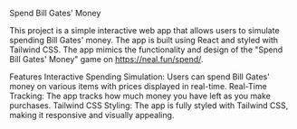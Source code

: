 Spend Bill Gates' Money

This project is a simple interactive web app that allows users to simulate spending Bill Gates' money. The app is built using React and styled with Tailwind CSS. The app mimics the functionality and design of the "Spend Bill Gates' Money" game on https://neal.fun/spend/.

Features
Interactive Spending Simulation: Users can spend Bill Gates' money on various items with prices displayed in real-time.
Real-Time Tracking: The app tracks how much money you have left as you make purchases.
Tailwind CSS Styling: The app is fully styled with Tailwind CSS, making it responsive and visually appealing.
